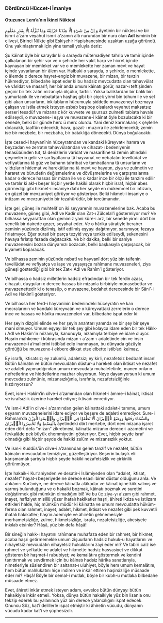 ### Dördüncü Hüccet-i İmaniye
#### Otuzuncu Lem’a’nın İkinci Nüktesi
<span class="arabic" dir="rtl">وَ اِنْ مِنْ شَىْءٍ اِلَّا عِنْدَنَا خَزَٓائِنُهُ وَمَا نُنَزِّلُهُٓ اِلَّا بِقَدَرٍ مَعْلُومٍ</span> âyetinin bir nüktesi ve bir ism-i a’zam veyahut ism-i a’zamın altı nurundan bir nuru olan **Adl** isminin bir cilvesi, Birinci Nükte gibi Eskişehir Hapishanesinde uzaktan uzağa göründü. Onu yakınlaştırmak için yine temsil yoluyla deriz:

Şu kâinat öyle bir saraydır ki o sarayda mütemadiyen tahrip ve tamir içinde çalkalanan bir şehir var ve o şehirde her vakit harp ve hicret içinde kaynayan bir memleket var ve o memlekette her zaman mevt ve hayat içinde yuvarlanan bir âlem var. Halbuki o sarayda, o şehirde, o memlekette, o âlemde o derece hayret-engiz bir muvazene, bir mizan, bir tevzin hükmediyor, bilbedahe ispat eder ki bu hadsiz mevcudatta olan tahavvülat ve vâridat ve masarif; her bir anda umum kâinatı görür, nazar-ı teftişinden geçirir bir tek zatın mizanıyla ölçülür, tartılır. Yoksa balıklardan bir balık bin yumurtacık ile ve nebatattan haşhaş gibi bir çiçek yirmi bin tohum ile ve sel gibi akan unsurların, inkılabların hücumuyla şiddetle muvazeneyi bozmaya çalışan ve istila etmek isteyen esbab başıboş olsalardı veyahut maksatsız serseri tesadüf ve mizansız kör kuvvete ve şuursuz zulmetli tabiata havale edilseydi, o muvazene-i eşya ve muvazene-i kâinat öyle bozulacaktı ki bir senede, belki bir günde herc ü merc olurdu. Yani deniz karmakarışık şeylerle dolacaktı, taaffün edecekti; hava, gazat-ı muzırra ile zehirlenecekti; zemin ise bir mezbele, bir mezbaha, bir bataklığa dönecekti. Dünya boğulacaktı.

İşte cesed-i hayvanînin hüceyratından ve kandaki küreyvat-ı hamra ve beyzadan ve zerratın tahavvülatından ve cihazat-ı bedeniyenin tenasübünden tut, tâ denizlerin vâridat ve masarifine tâ zemin altındaki çeşmelerin gelir ve sarfiyatlarına tâ hayvanat ve nebatatın tevellüdat ve vefiyatlarına tâ güz ve baharın tahribat ve tamiratlarına tâ unsurların ve yıldızların hidemat ve harekâtlarına tâ mevt ve hayatın, ziya ve zulmetin ve hararet ve bürudetin değişmelerine ve dövüşmelerine ve çarpışmalarına kadar o derece hassas bir mizan ile ve o kadar ince bir ölçü ile tanzim edilir ve tartılır ki akl-ı beşer hiçbir yerde hakiki olarak hiçbir israf, hiçbir abes görmediği gibi hikmet-i insaniye dahi her şeyde en mükemmel bir intizam, en güzel bir mevzuniyet görüyor ve gösteriyor. Belki hikmet-i insaniye o intizam ve mevzuniyetin bir tezahürüdür, bir tercümanıdır.

İşte gel, güneş ile muhtelif on iki seyyarenin muvazenelerine bak. Acaba bu muvazene, güneş gibi, Adl ve Kadîr olan Zat-ı Zülcelal’i göstermiyor mu? Ve bilhassa seyyarattan olan gemimiz yani küre-i arz, bir senede yirmi dört bin senelik bir dairede gezer, seyahat eder. Ve o hârika süratiyle beraber zeminin yüzünde dizilmiş, istif edilmiş eşyayı dağıtmıyor, sarsmıyor, fezaya fırlatmıyor. Eğer sürati bir parça tezyid veya tenkis edilseydi, sekenesini havaya fırlatıp fezada dağıtacaktı. Ve bir dakika, belki bir saniye muvazenesini bozsa dünyamızı bozacak, belki başkasıyla çarpışacak, bir kıyameti koparacak.

Ve bilhassa zeminin yüzünde nebatî ve hayvanî dört yüz bin taifenin tevellüdat ve vefiyatça ve iaşe ve yaşayışça rahîmane muvazeneleri, ziya güneşi gösterdiği gibi bir tek Zat-ı Adl ve Rahîm’i gösteriyor.

Ve bilhassa o hadsiz milletlerin hadsiz efradından bir tek ferdin azası, cihazatı, duyguları o derece hassas bir mizanla birbiriyle münasebettar ve muvazenettedir ki o tenasüp, o muvazene, bedahet derecesinde bir Sâni’-i Adl ve Hakîm’i gösteriyor.

Ve bilhassa her ferd-i hayvanînin bedenindeki hüceyratın ve kan mecralarının ve kandaki küreyvatın ve o küreyvattaki zerrelerin o derece ince ve hassas ve hârika muvazeneleri var, bilbedahe ispat eder ki:

Her şeyin dizgini elinde ve her şeyin anahtarı yanında ve bir şey bir şeye mani olmuyor. Umum eşyayı bir tek şey gibi kolayca idare eden bir tek Hâlık-ı Adl ve Hakîm’in mizanıyla, kanunuyla, nizamıyla terbiye ve idare oluyor. Haşrin mahkeme-i kübrasında mizan-ı a’zam-ı adaletinde cin ve insin muvazene-i a’mallerini istib’ad edip inanmayan, bu dünyada gözüyle gördüğü bu muvazene-i ekbere dikkat etse elbette istib’adı kalmaz.

Ey israflı, iktisatsız; ey zulümlü, adaletsiz; ey kirli, nezafetsiz bedbaht insan! Bütün kâinatın ve bütün mevcudatın düstur-u hareketi olan iktisat ve nezafet ve adaleti yapmadığından umum mevcudata muhalefetinle, manen onların nefretlerine ve hiddetlerine mazhar oluyorsun. Neye dayanıyorsun ki umum mevcudatı zulmünle, mizansızlığınla, israfınla, nezafetsizliğinle kızdırıyorsun?

Evet, ism-i Hakîm’in cilve-i a’zamından olan hikmet-i âmme-i kâinat, iktisat ve israfsızlık üzerine hareket ediyor; iktisadı emrediyor.

Ve ism-i Adl’in cilve-i a’zamından gelen kâinattaki adalet-i tamme, umum eşyanın muvazenelerini idare ediyor ve beşere de adaleti emrediyor. Sure-i Rahman’da <span class="arabic" dir="rtl">وَالسَّمَٓاءَ رَفَعَهَا وَوَضَعَ الْمٖيزَانَ اَلَّا تَطْغَوْا فِى الْمٖيزَانِ وَاَقٖيمُوا الْوَزْنَ بِالْقِسْطِ وَلَا تُخْسِرُوا الْمٖيزَانَ</span> âyetindeki dört mertebe, dört nevi mizana işaret eden dört defa “mizan” zikretmesi, kâinatta mizanın derece-i azametini ve fevkalâde pek büyük ehemmiyetini gösteriyor. Evet, hiçbir şeyde israf olmadığı gibi hiçbir şeyde de hakiki zulüm ve mizansızlık yoktur.

Ve ism-i Kuddüs’ün cilve-i a’zamından gelen tanzif ve nezafet, bütün kâinatın mevcudatını temizliyor, güzelleştiriyor. Beşerin bulaşık eli karışmamak şartıyla hiçbir şeyde hakiki nezafetsizlik ve çirkinlik görünmüyor.

İşte hakaik-i Kur’aniyeden ve desatir-i İslâmiyeden olan “adalet, iktisat, nezafet” hayat-ı beşeriyede ne derece esaslı birer düstur olduğunu anla. Ve ahkâm-ı Kur’aniye, ne derece kâinatla alâkadar ve kâinat içine kök salmış ve sarmış bulunduğunu ve o hakaiki bozmak, kâinatı bozmak ve suretini değiştirmek gibi mümkün olmadığını bil! Ve bu üç ziya-yı a’zam gibi rahmet, inayet, hafîziyet misillü yüzer ihatalı hakikatler haşri, âhireti iktiza ve istilzam ettikleri halde, hiç mümkün müdür ki kâinatta ve umum mevcudatta hüküm-ferma olan rahmet, inayet, adalet, hikmet, iktisat ve nezafet gibi pek kuvvetli ihatalı hakikatler; haşrin ademiyle ve âhiretin gelmemesiyle merhametsizliğe, zulme, hikmetsizliğe, israfa, nezafetsizliğe, abesiyete inkılab etsinler? Hâşâ, yüz bin defa hâşâ!

Bir sineğin hakk-ı hayatını rahîmane muhafaza eden bir rahmet, bir hikmet; acaba haşri getirmemekle umum zîşuurların hadsiz hukuk-u hayatlarını ve nihayetsiz mevcudatın nihayetsiz hukuklarını zayi eder mi? Ve tabiri caiz ise rahmet ve şefkatte ve adalet ve hikmette hadsiz hassasiyet ve dikkat gösteren bir haşmet-i rububiyet; ve kemalâtını göstermek ve kendini tanıttırmak ve sevdirmek için bu kâinatı hadsiz hârika sanatlarıyla, nimetleriyle süslendiren bir saltanat-ı uluhiyet, böyle hem umum kemalâtını, hem bütün mahlukatını hiçe indiren ve inkâr ettiren haşirsizliğe müsaade eder mi? Hâşâ! Böyle bir cemal-i mutlak, böyle bir kubh-u mutlaka bilbedahe müsaade etmez.

Evet, âhireti inkâr etmek isteyen adam, evvelce bütün dünyayı bütün hakaikiyle inkâr etmeli. Yoksa, dünya bütün hakaikiyle yüz bin lisanla onu tekzip ederek bu yalanında yüz bin derece yalancılığını ispat edecek. Onuncu Söz, kat’î delillerle ispat etmiştir ki âhiretin vücudu, dünyanın vücudu kadar kat’î ve şüphesizdir.

***

